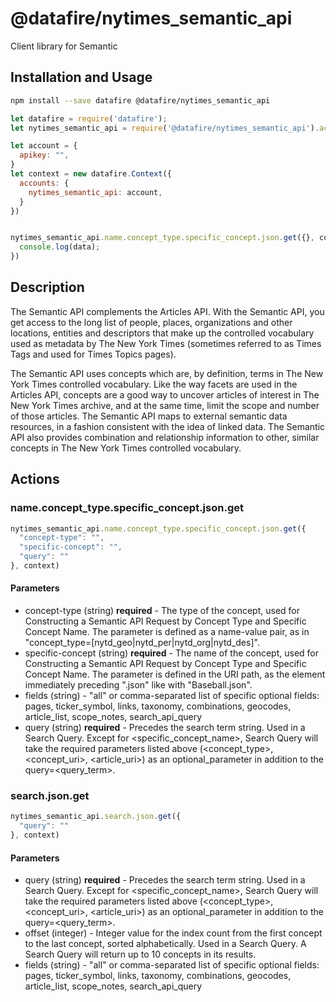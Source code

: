 # @datafire/nytimes_semantic_api

Client library for Semantic

## Installation and Usage
```bash
npm install --save datafire @datafire/nytimes_semantic_api
```

```js
let datafire = require('datafire');
let nytimes_semantic_api = require('@datafire/nytimes_semantic_api').actions;

let account = {
  apikey: "",
}
let context = new datafire.Context({
  accounts: {
    nytimes_semantic_api: account,
  }
})


nytimes_semantic_api.name.concept_type.specific_concept.json.get({}, context).then(data => {
  console.log(data);
})
```

## Description
The Semantic API complements the Articles API. With the Semantic API, you get access to the long list of people, places, organizations and other locations, entities and descriptors that make up the controlled vocabulary used as metadata by The New York Times (sometimes referred to as Times Tags and used for Times Topics pages).

The Semantic API uses concepts which are, by definition, terms in The New York Times controlled vocabulary. Like the way facets are used in the Articles API, concepts are a good way to uncover articles of interest in The New York Times archive, and at the same time, limit the scope and number of those articles. The Semantic API maps to external semantic data resources, in a fashion consistent with the idea of linked data. The Semantic API also provides combination and relationship information to other, similar concepts in The New York Times controlled vocabulary.


## Actions
### name.concept_type.specific_concept.json.get



```js
nytimes_semantic_api.name.concept_type.specific_concept.json.get({
  "concept-type": "",
  "specific-concept": "",
  "query": ""
}, context)
```

#### Parameters
* concept-type (string) **required** - The type of the concept, used for Constructing a Semantic API Request by Concept Type and Specific Concept Name. The parameter is defined as a name-value pair, as in "concept_type=[nytd_geo|nytd_per|nytd_org|nytd_des]".
* specific-concept (string) **required** - The name of the concept, used for Constructing a Semantic API Request by Concept Type and Specific Concept Name. The parameter is defined in the URI path, as the element immediately preceding ".json" like with "Baseball.json".
* fields (string) - "all" or comma-separated list of specific optional fields: pages, ticker_symbol, links, taxonomy, combinations, geocodes, article_list, scope_notes, search_api_query
* query (string) **required** - Precedes the search term string. Used in a Search Query. Except for &lt;specific_concept_name&gt;, Search Query will take the required parameters listed above (&lt;concept_type&gt;, &lt;concept_uri&gt;, &lt;article_uri&gt;) as an optional_parameter in addition to the query=&lt;query_term&gt;.

### search.json.get



```js
nytimes_semantic_api.search.json.get({
  "query": ""
}, context)
```

#### Parameters
* query (string) **required** - Precedes the search term string. Used in a Search Query. Except for &lt;specific_concept_name&gt;, Search Query will take the required parameters listed above (&lt;concept_type&gt;, &lt;concept_uri&gt;, &lt;article_uri&gt;) as an optional_parameter in addition to the query=&lt;query_term&gt;.
* offset (integer) - Integer value for the index count from the first concept to the last concept, sorted alphabetically. Used in a Search Query. A Search Query will return up to 10 concepts in its results.
* fields (string) - "all" or comma-separated list of specific optional fields: pages, ticker_symbol, links, taxonomy, combinations, geocodes, article_list, scope_notes, search_api_query

